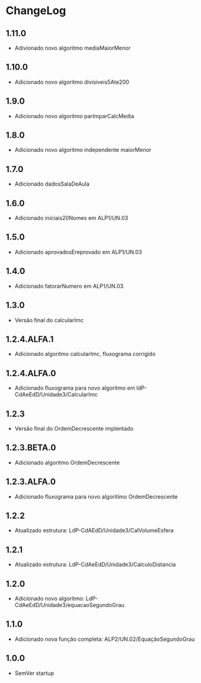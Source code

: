 # ChangeLog

## 1.11.0

* Adivionado novo algoritmo mediaMaiorMenor

## 1.10.0

* Adicionado novo algoritmo divisiveis5Ate200

## 1.9.0

* Adicionado novo algoritmo parImparCalcMedia

## 1.8.0

* Adicionado novo algoritmo independente maiorMenor

## 1.7.0

* Adicionado dadosSalaDeAula

## 1.6.0

* Adicionado iniciais20Nomes em ALP1/UN.03

## 1.5.0

* Adicionado aprovadosEreprovado em ALP1/UN.03

## 1.4.0

* Adicionado fatorarNumero em ALP1/UN.03

## 1.3.0

* Versão final do calcularImc

## 1.2.4.ALFA.1

* Adicionado algoritmo calcularImc, fluxograma corrigido

## 1.2.4.ALFA.0

* Adicionado fluxograma para novo algoritmo em ldP-CdAeEdD/Unidade3/CalcularImc

## 1.2.3

* Versão final do OrdemDecrescente implentado

## 1.2.3.BETA.0

* Adicionado algoritmo OrdemDecrescente

## 1.2.3.ALFA.0

* Adicionado fluxograma para novo algoritimo OrdemDecrescente

## 1.2.2

* Atualizado estrutura: LdP-CdAEdD/Unidade3/CalVolumeEsfera

## 1.2.1

* Atualizado estrutura: LdP-CdAeEdD/Unidade3/CalculoDistancia

## 1.2.0

* Adicionado novo algoritmo: LdP-CdAeEdD/Unidade3/equacaoSegundoGrau

## 1.1.0

* Adicionado nova função completa: ALP2/UN.02/EquaçãoSegundoGrau

## 1.0.0

* SemVer startup
